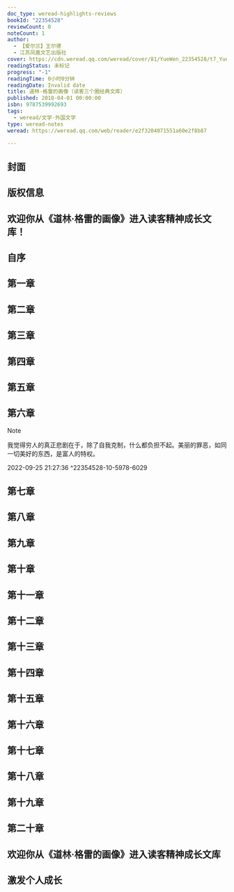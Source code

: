 ```yaml
---
doc_type: weread-highlights-reviews
bookId: "22354528"
reviewCount: 0
noteCount: 1
author:
  - 【爱尔兰】王尔德
  - 江苏凤凰文艺出版社
cover: https://cdn.weread.qq.com/weread/cover/81/YueWen_22354528/t7_YueWen_22354528.jpg
readingStatus: 未标记
progress: "-1"
readingTime: 0小时0分钟
readingDate: Invalid date
title: 道林·格雷的画像（读客三个圈经典文库）
published: 2018-04-01 00:00:00
isbn: 9787539992693
tags:
  - weread/文学-外国文学
type: weread-notes
weread: https://weread.qq.com/web/reader/e2f3204071551a60e2f8b87

---
```



## 封面

## 版权信息

## 欢迎你从《道林·格雷的画像》进入读客精神成长文库！

## 自序

## 第一章

## 第二章

## 第三章

## 第四章

## 第五章

## 第六章

> [!NOTE] 
> 我觉得穷人的真正悲剧在于，除了自我克制，什么都负担不起。美丽的罪恶，如同一切美好的东西，是富人的特权。
> 
> 2022-09-25 21:27:36 ^22354528-10-5978-6029

## 第七章

## 第八章

## 第九章

## 第十章

## 第十一章

## 第十二章

## 第十三章

## 第十四章

## 第十五章

## 第十六章

## 第十七章

## 第十八章

## 第十九章

## 第二十章

## 欢迎你从《道林·格雷的画像》进入读客精神成长文库

## 激发个人成长

